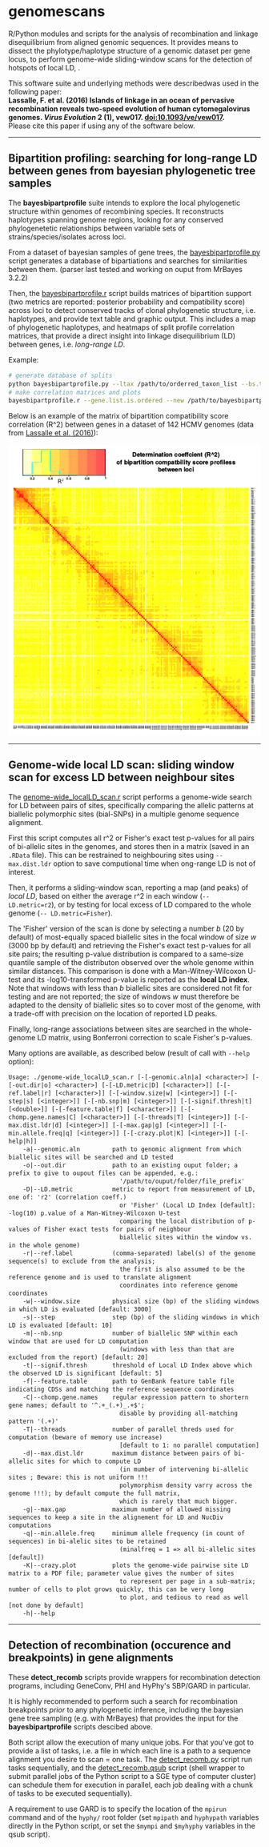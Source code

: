 # genomescans
R/Python modules and scripts for the analysis of recombination and linkage disequilibrium from aligned genomic sequences.
It provides means to dissect the phylotype/haplotype structure of a genomic dataset per gene locus, to perform genome-wide sliding-window scans for the detection of hotspots of local LD, .

This software suite and underlying methods were describedwas used in the following paper:  
**Lassalle, F. et al. (2016) Islands of linkage in an ocean of pervasive recombination reveals two-speed evolution of human cytomegalovirus genomes. _Virus Evolution_ 2 (1), vew017. [doi:10.1093/ve/vew017](http://dx.doi.org/10.1093/ve/vew017).**  
Please cite this paper if using any of the software below.

_____________________________________


## Bipartition profiling: searching for long-range LD between genes from bayesian phylogenetic tree samples

The **bayesbipartprofile** suite intends to explore the local phylogenetic structure within genomes of recombining species. It reconstructs haplotypes spanning genome regions, looking for any conserved phylogenetetic relationships between variable sets of strains/species/isolates across loci. 

From a dataset of bayesian samples of gene trees, the [bayesbipartprofile.py] script generates a database of bipartiations and searches for similarities between them. (parser last tested and working on ouput from MrBayes 3.2.2)

Then, the [bayesbipartprofile.r] script builds matrices of bipartition support (two metrics are reported: posterior probability and compatibility score) across loci to detect conserved tracks of clonal phylogenetic structure, i.e. haplotypes, and provide text table and graphic output.
This includes a map of phylogenetic haplotypes, and heatmaps of split profile correlation matrices, that provide a direct insight into linkage disequilibrium (LD) between genes, i.e. *long-range LD*.

Example:
```sh
# generate database of splits
python bayesbipartprofile.py --ltax /path/to/orderred_taxon_list --bs.thresh.ref.bip=0.35 /path/to/orderred_gene_list /path/to/mrbayes_result_directory /path/to/bayesbipartprofile_output_directory
# make correlation matrices and plots 
bayesbipartprofile.r --gene.list.is.ordered --new /path/to/bayesbipartprofile_output_directory
```

Below is an example of the matrix of bipartition compatibility score correlation (R^2) between genes in a dataset of 142 HCMV genomes (data from [Lassalle et al. (2016)]):

![HCMV_bipart_compat_r2]

_____________________________________

## Genome-wide local LD scan: sliding window scan for excess LD between neighbour sites
The [genome-wide_localLD_scan.r] script performs a genome-wide search for LD between pairs of sites, specifically comparing the allelic patterns at biallelic polymorphic sites (bial-SNPs) in a multiple genome sequence alignment.

First this script computes all r^2 or Fisher's exact test p-values for all pairs of bi-allelic sites in the genomes, and stores then in a matrix (saved in an `.RData` file). This can be restrained to neighbouring sites using `--max.dist.ldr` option to save computional time when ong-range LD is not of interest.

Then, it performs a sliding-window scan, reporting a map (and peaks) of *local LD*, based on either the average r^2 in each window (`-- LD.metric=r2`), or by testing for local excess of LD compared to the whole genome (`-- LD.metric=Fisher`).

The 'Fisher' version of the scan is done by selecting a number *b* (20 by default) of most-equally spaced biallelic sites in the focal window of size *w* (3000 bp by default) and retrieving the  Fisher's exact test p-values for all site pairs; the resulting p-value distribution is compared to a same-size quantile sample of the distributon observed over the whole genome within similar distances. This comparison is done with a Man-Witney-Wilcoxon U-test and its -log10-transformed p-value is reported as the **local LD index**. Note that windows with less than *b* biallelic sites are considered not fit for testing and are not reported; the size of windows *w* must therefore be adapted to the density of biallelic sites so to cover most of the genome, with a trade-off with precision on the location of reported LD peaks.

Finally, long-range associations between sites are searched in the whole-genome LD matrix, using Bonferroni correction to scale Fisher's p-values.

Many options are available, as described below (result of call with `--help` option):

```
Usage: ./genome-wide_localLD_scan.r [-[-genomic.aln|a] <character>] [-[-out.dir|o] <character>] [-[-LD.metric|D] [<character>]] [-[-ref.label|r] [<character>]] [-[-window.size|w] [<integer>]] [-[-step|s] [<integer>]] [-[-nb.snp|m] [<integer>]] [-[-signif.thresh|t] [<double>]] [-[-feature.table|f] [<character>]] [-[-chomp.gene.names|C] [<character>]] [-[-threads|T] [<integer>]] [-[-max.dist.ldr|d] [<integer>]] [-[-max.gap|g] [<integer>]] [-[-min.allele.freq|q] [<integer>]] [-[-crazy.plot|K] [<integer>]] [-[-help|h]]
    -a|--genomic.aln         path to genomic alignment from which biallelic sites will be searched and LD tested
    -o|--out.dir             path to an existing ouput folder; a prefix to give to oupout files can be appended, e.g.: 
                               '/path/to/ouput/folder/file_prefix'
    -D|--LD.metric           metric to report from measurement of LD, one of: 'r2' (correlation coeff.) 
                               or 'Fisher' (Local LD Index [default]: -log(10) p.value of a Man-Witney-Wilcoxon U-test 
                               comparing the local distribution of p-values of Fisher exact tests for pairs of neighbour 
                               biallelic sites within the window vs. in the whole genome)
    -r|--ref.label           (comma-separated) label(s) of the genome sequence(s) to exclude from the analysis; 
                               the first is also assumed to be the reference genome and is used to translate alignment 
                               coordinates into reference genome coordinates
    -w|--window.size         physical size (bp) of the sliding windows in which LD is evaluated [default: 3000]
    -s|--step                step (bp) of the sliding windows in which LD is evaluated [default: 10]
    -m|--nb.snp              number of biallelic SNP within each window that are used for LD computation
                               (windows with less than that are excluded from the report) [default: 20]
    -t|--signif.thresh       threshold of Local LD Index above which the observed LD is significant [default: 5]
    -f|--feature.table       path to GenBank feature table file indicating CDSs and matching the reference sequence coordinates
    -C|--chomp.gene.names    regular expression pattern to shortern gene names; default to '^.+_(.+)_.+$';
                               disable by providing all-matching pattern '(.+)'
    -T|--threads             number of parallel threds used for computation (beware of memory use increase)
                               [default to 1: no parallel computation]
    -d|--max.dist.ldr        maximum distance between pairs of bi-allelic sites for which to compute LD
                               (in mumber of intervening bi-allelic sites ; Beware: this is not uniform !!! 
                               polymorphism density varry across the genome !!!); by default compute the full matrix, 
                               which is rarely that much bigger.
    -g|--max.gap             maximum number of allowed missing sequences to keep a site in the alignement for LD and NucDiv computations
    -q|--min.allele.freq     minimum allele frequency (in count of sequences) in bi-alelic sites to be retained
                               (minalfreq = 1 => all bi-allelic sites [default])
    -K|--crazy.plot          plots the genome-wide pairwise site LD matrix to a PDF file; parameter value gives the number of sites
                               to represent per page in a sub-matrix; number of cells to plot grows quickly, this can be very long
                               to plot, and tedious to read as well [not done by default]
    -h|--help
```

_____________________________________


## Detection of recombination (occurence and breakpoints) in gene alignments

These **detect_recomb** scripts provide wrappers for recombination detection programs, including GeneConv, PHI and HyPhy's SBP/GARD in particular.

It is highly recommended to perform such a search for recombination breakpoints *prior* to any phylogenetic inference, including the bayesian gene tree sampling (e.g. with MrBayes) that provides the input for the **bayesbipartprofile** scripts descibed above.

Both script allow the execution of many unique jobs. For that you've got to provide a list of tasks, i.e. a file in which each line is a path to a sequence alignment you desire to scan = one task. The [detect_recomb.py] script run tasks sequentially, and the [detect_recomb.qsub] script (shell wrapper to submit parallel jobs of the Python script to a SGE type of computer cluster) can schedule them for execution in parallel, each job dealing with a chunk of tasks to be executed sequentially).

A requirement to use GARD is to specify the location of the `mpirun` command and of the `hyphy/` root folder (set `mpipath` and `hyphypath` variables directly in the Python script, or set the `$mympi` and `$myhyphy` variables in the qsub script).


[Lassalle et al. (2016)]: http://dx.doi.org/10.1093/ve/vew017
[bayesbipartprofile.py]: https://github.com/flass/genomescans/blob/master/bayesbipartprofile.py
[bayesbipartprofile.r]: https://github.com/flass/genomescans/blob/master/bayesbipartprofile.r
[genome-wide_localLD_scan.r]: https://github.com/flass/genomescans/blob/master/genome-wide_localLD_scan.r
[utils-phylo.r]: https://github.com/flass/genomescans/blob/master/utils-phylo.r
[detect_recomb.py]: https://github.com/flass/genomescans/blob/master/detect_recomb.py
[detect_recomb.qsub]: https://github.com/flass/genomescans/blob/master/detect_recomb.qsub
[HCMV_bipart_compat_r2]: https://github.com/flass/genomescans/blob/master/figures/HCMV_longLD_bipart_compat_score_r2.png
